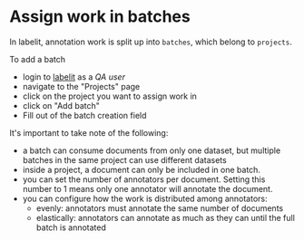 # Assign work in batches

In labelit, annotation work is split up into `batches`, which belong to `projects`.

To add a batch

* login to [labelit](localhost:8081) as a *QA user*
* navigate to the "Projects" page
* click on the project you want to assign work in
* click on "Add batch"
* Fill out of the batch creation field

It's important to take note of the following:

* a batch can consume documents from only one dataset, but multiple batches in the same project
can use different datasets
* inside a project, a document can only be included in one batch. 
* you can set the number of annotators per document. Setting this number to 1 means only
one annotator will annotate the document.
* you can configure how the work is distributed among annotators:
    * evenly: annotators must annotate the same number of documents
    * elastically: annotators can annotate as much as they can until the full batch is annotated